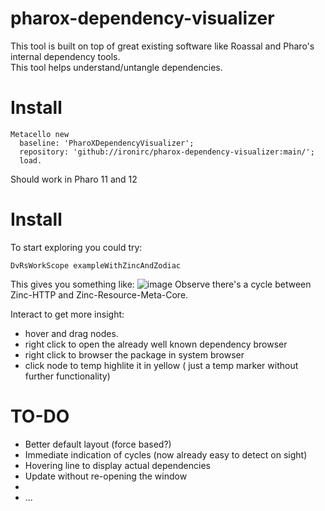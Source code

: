 # pharox-dependency-visualizer
This tool is built on top of great existing software like Roassal and Pharo's internal dependency tools.  
This tool helps understand/untangle dependencies.  

# Install
```Smalltalk
Metacello new
  baseline: 'PharoXDependencyVisualizer';
  repository: 'github://ironirc/pharox-dependency-visualizer:main/';
  load.
```
Should work in Pharo 11 and 12  

# Install
To start exploring you could try:
```Smalltalk
DvRsWorkScope exampleWithZincAndZodiac
```

This gives you something like:
![image](https://github.com/user-attachments/assets/0f7861e1-96b2-41de-8aa4-3130ca8e6b65)
Observe there's a cycle between Zinc-HTTP and Zinc-Resource-Meta-Core.

Interact to get more insight:
- hover and drag nodes.
- right click to open the already well known dependency browser
- right click to browser the package in system browser
- click node to temp highlite it in yellow ( just a temp marker without further functionality)

# TO-DO
- Better default layout (force based?)
- Immediate indication of cycles (now already easy to detect on sight)
- Hovering line to display actual dependencies
- Update without re-opening the window
- 
- ...
